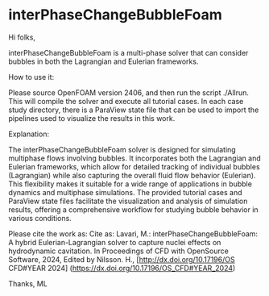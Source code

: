 # interPhaseChangeBubbleFoam

Hi folks,

interPhaseChangeBubbleFoam is a multi-phase solver that can consider bubbles in both the Lagrangian and Eulerian frameworks.

How to use it:

Please source OpenFOAM version 2406, and then run the script ./Allrun. This will compile the solver and execute all tutorial cases. In each case study directory, there is a ParaView state file that can be used to import the pipelines used to visualize the results in this work.

Explanation:

The interPhaseChangeBubbleFoam solver is designed for simulating multiphase flows involving bubbles. It incorporates both the Lagrangian and Eulerian frameworks, which allow for detailed tracking of individual bubbles (Lagrangian) while also capturing the overall fluid flow behavior (Eulerian). This flexibility makes it suitable for a wide range of applications in bubble dynamics and multiphase simulations. The provided tutorial cases and ParaView state files facilitate the visualization and analysis of simulation results, offering a comprehensive workflow for studying bubble behavior in various conditions. 

Please cite the work as: Cite as: Lavari, M.: interPhaseChangeBubbleFoam: A hybrid Eulerian-Lagrangian solver to capture nuclei effects on hydrodynamic cavitation. In Proceedings of CFD with OpenSource Software, 2024, Edited by Nilsson. H., [http://dx.doi.org/10.17196/OS CFD#YEAR 2024] (https://dx.doi.org/10.17196/OS_CFD#YEAR_2024)

Thanks,
ML
